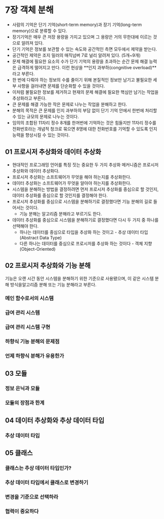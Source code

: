 # 7장 객체 분해

* 사람의 기억은 단기 기억(short-term memory)과 장기 기억(long-term memory)으로 분류할 수 있다.
* 장기기억은 매우 큰 저장 용량을 가지고 있으며 그 용량은 거의 무한대에 이르는 것으로 알려져 있다.
* 단기 기억은 정보를 보관할 수 있는 속도와 공간적인 측면 모두에서 제약을 받는다.
* 공간적인 제약은 조지 밀러의 매직넘버 7로 널리 알려져 있다. (5개~9개)
* 문제 해결에 필요한 요소의 수가 단기 기억의 용량을 초과하는 순간 문제 해결 능력은 급격하게 떨어지고 만다. 이런 현상을 **인지 과부하(congnitive overload)**라고 부른다.
* 한 번에 다뤄야 하는 정보의 수를 줄이기 위해 본질적인 정보만 남기고 불필요한 세부 사항을 걸러내면 문제를 단순화할 수 있을 것이다.
* 이처럼 불필요한 정보를 제거하고 현재의 문제 해결에 필요한 핵심만 남기는 작업을 추상화라고 부른다.
* 큰 문제를 해결 가능한 작은 문제로 나누는 작업을 분해하고 한다.
* 분해의 목적은 큰 문제를 인지 과부하의 부담 없이 단기 기억 안에서 한번에 처리할 수 있는 규모의 문제로 나누는 것이다.
* 임의의 조합된 11자리 정수 8개를 한꺼번에 기억하는 것은 힘들지만 11자리 정수를 전화번호라는 개념적 청크로 묶으면 8명에 대한 전화번호를 기억할 수 있도록 인지능력을 향상시킬 수 있는 것이다.



## 01 프로시저 추상화와 데이터 추상화

* 현대적인 프로그래밍 언어를 특징 짓는 중요한 두 가지 추상화 메커니즘은 프로시저 추상화와 데이터 추상화다.
* 프로시저 추상화는 소프트웨어가 무엇을 해야 하는지를 추상화한다.
* 데이터 추상화는 소프트웨어가 무엇을 알아야 하는지를 추상화한다.
* 시스템을 분해하는 방법을 결정하려면 먼저 프로시저 추상화를 중심으로 할 것인지, 데이터 추상화를 중심으로 할 것인지를 결정해야 한다.
* 프로시저 추상화를 중심으로 시스템을 분해하기로 결정했다면 기능 분해의 길로 들어서는 것이다.
    * 기능 분해는 알고리즘 분해라고 부르기도 한다.
* 데이터 추상화를 중심으로 시스템을 분해하기로 결정했다면 다시 두 가지 중 하나를 선택해야 한다.
    * 하나는 데이터를 중심으로 타입을 추상화 하는 것이고 - 추상 데이터 타입(Abstract Data Type)
    * 다른 하나는 데이터를 중심으로 프로시저를 추상화 하는 것이다 - 객체 지향 (Object-Oriented)



## 02 프로시저 추상화와 기능 분해

기능은 오랜 시간 동안 시스템을 분해하기 위한 기준으로 사용됐으며, 이 같은 시스템 분해 방식을알고리즘 분해 또는 기능 분해라고 부른다.



### 메인 함수로서의 시스템





### 급여 관리 시스템





### 급여 관리 시스템 구현





### 하향식 기능 분해의 문제점





### 언제 하향식 분해가 유용한가





## 03 모듈

### 정보 은닉과 모듈





### 모듈의 장점과 한계





## 04 데이터 추상화와 추상 데이터 타입

### 추상 데이터 타입





## 05 클래스

### 클래스는 추상 데이터 타입인가?





### 추상 데이터 타입에서 클래스로 변경하기





### 변경을 기준으로 선택하라





### 협력이 중요하다

 